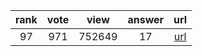 
| rank | vote | view | answer | url |
|:-:|:-:|:-:|:-:|:-:|
|97|971|752649|17| [url](http://stackoverflow.com/questions/2846653/how-to-use-threading-in-python) |
